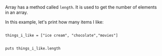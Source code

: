 Array has a method called `length`.
It is used to get the number of elements in an array.

In this example, let's
print how many items
I like:

<codeblock language="ruby" type="lesson">
<code>
things_i_like = ["ice cream", "chocolate","movies"]

puts things_i_like.length
</code>
</codeblock>